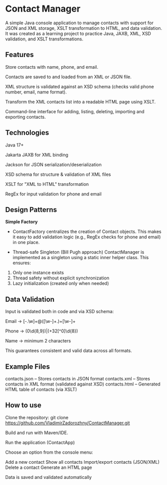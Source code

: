 # Contact Manager

A simple Java console application to manage contacts with support for JSON and XML storage, XSLT transformation to HTML, and data validation.
It was created as a learning project to practice Java, JAXB, XML, XSD validation, and XSLT transformations.

## Features

Store contacts with name, phone, and email.

Contacts are saved to and loaded from an XML or JSON file.

XML structure is validated against an XSD schema (checks valid phone number, email, name format).

Transform the XML contacts list into a readable HTML page using XSLT.

Command-line interface for adding, listing, deleting, importing and exporting contacts.


## Technologies

Java 17+

Jakarta JAXB for XML binding

Jackson for JSON serialization/deserialization

XSD schema for structure & validation of XML files

XSLT for "XML to HTML" transformation

RegEx for input validation for phone and email


## Design Patterns

**Simple Factory**
- ContactFactory centralizes the creation of Contact objects.
This makes it easy to add validation logic (e.g., RegEx checks for phone and email) in one place.

- Thread-safe Singleton (Bill Pugh approach)
ContactManager is implemented as a singleton using a static inner helper class.
This ensures:
1. Only one instance exists
2. Thread safety without explicit synchronization
3. Lazy initialization (created only when needed)


## Data Validation

Input is validated both in code and via XSD schema:

Email → [-.\w]+@([\w-]+\.)+[\w-]+

Phone → (0\d{8,9})|(\+32[^0]\d{8})

Name → minimum 2 characters

This guarantees consistent and valid data across all formats.


## Example Files

contacts.json – Stores contacts in JSON format
contacts.xml – Stores contacts in XML format (validated against XSD)
contacts.html – Generated HTML table of contacts (via XSLT)



## How to use

Clone the repository:
  git clone https://github.com/VladimirZadorozhny/ContactManager.git

Build and run with Maven/IDE.

Run the application (ContactApp)

Choose an option from the console menu:

Add a new contact
Show all contacts
Import/export contacts (JSON/XML)
Delete a contact
Generate an HTML page

Data is saved and validated automatically
